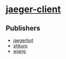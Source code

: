 # [jaeger-client](https://pypi.org/project/jaeger-client)



## Publishers
- [jaegerbot](https://pypi.org/user/jaegerbot)
- [shkuro](https://pypi.org/user/shkuro)
- [wjang](https://pypi.org/user/wjang)

